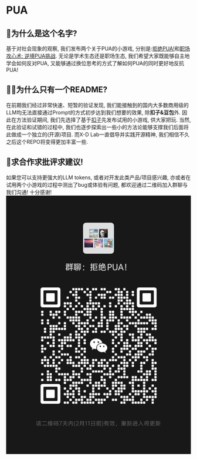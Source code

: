 # PUA

## 👏为什么是这个名字?

基于对社会现象的观察, 我们发布两个关于PUA的小游戏, 分别是:[拒绝PUA!](https://doubao.com/bot/UpsiZqcx)和[职场攻心术: 逆境PUA挑战](https://doubao.com/bot/qY5SFDq7). 无论是学术生态还是职场生态, 我们希望大家既能够自主地学会如何反对PUA, 又能够通过换位思考的方式了解如何PUA的同时更好地反抗PUA!

## 👨‍💻为什么只有一个README?

在前期我们经过非常快速、短暂的验证发现, 我们能接触到的国内大多数商用级的LLM均无法直接通过Prompt的方式初步达到我们想要的效果, 除**扣子&豆包**外. 因此在方法验证期间, 我们先选择了基于[扣子](https://www.coze.cn/)先发布试用的小游戏, 供大家把玩. 当然, 在此验证和试错的过程中, 我们也逐步探索出一些小的方法论能够支撑我们后面将此做成一个独立的(开源)项目. 而X-D Lab一直倡导并实践开源精神, 我们相信不久之后这个REPO将变得更加丰富一些. 

## 🤝求合作求批评求建议!

如果您可以支持更强大的LLM tokens, 或者对开发此类产品/项目感兴趣, 亦或者在试用两个小游戏的过程中测出了bug或体验有问题, 都欢迎通过二维码加入群聊与我们沟通! 十分感谢!
![](./assets/wechat_group.jpg)
